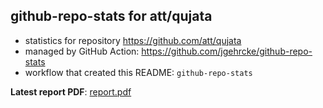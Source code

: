 ## github-repo-stats for att/qujata

- statistics for repository https://github.com/att/qujata
- managed by GitHub Action: https://github.com/jgehrcke/github-repo-stats
- workflow that created this README: `github-repo-stats`

**Latest report PDF**: [report.pdf](https://github.com/att/qujata/raw/github-repo-stats/att/qujata/latest-report/report.pdf)


